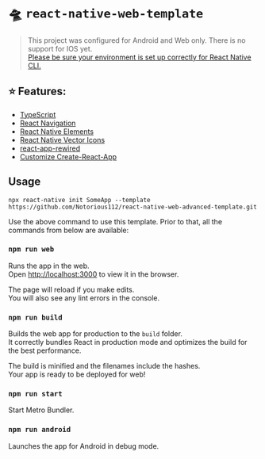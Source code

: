 # 🛸 `react-native-web-template`

> This project was configured for Android and Web only. There is no support for IOS yet. \
> [Please be sure your environment is set up correctly for React Native CLI.](https://reactnative.dev/docs/environment-setup)


## ⭐ Features:

- [TypeScript](https://www.typescriptlang.org/)
- [React Navigation](https://reactnavigation.org/)
- [React Native Elements](https://reactnativeelements.com/)
- [React Native Vector Icons](https://github.com/oblador/react-native-vector-icons)
- [react-app-rewired](https://www.npmjs.com/package/react-app-rewired)
- [Customize Create-React-App](https://github.com/arackaf/customize-cra)

## Usage

`npx react-native init SomeApp --template https://github.com/Notorious112/react-native-web-advanced-template.git`

Use the above command to use this template. Prior to that, all the commands from below are available:

### `npm run web`

Runs the app in the web.\
Open [http://localhost:3000](http://localhost:3000) to view it in the browser.

The page will reload if you make edits.\
You will also see any lint errors in the console.


### `npm run build`

Builds the web app for production to the `build` folder.\
It correctly bundles React in production mode and optimizes the build for the best performance.

The build is minified and the filenames include the hashes.\
Your app is ready to be deployed for web!


### `npm run start`

Start Metro Bundler.


### `npm run android`

Launches the app for Android in debug mode.
